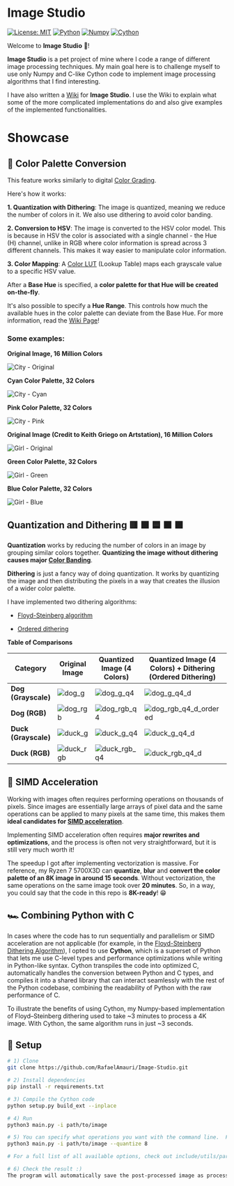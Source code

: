 # Image Studio
[![License: MIT](https://img.shields.io/badge/License-MIT-green.svg)](LICENSE)
[![Python](https://img.shields.io/badge/python-3.13-blue.svg)](https://www.python.org/)
[![Numpy](https://img.shields.io/badge/numpy-2.3.1-blue.svg)](https://www.python.org/)
[![Cython](https://img.shields.io/badge/cython-3.1.3-blue.svg)](https://www.python.org/)


Welcome to **Image Studio** 👋!

**Image Studio** is a pet project of mine where I code a range of different image processing techniques. My main goal here is to challenge myself to use only Numpy and C-like Cython code to implement image processing algorithms that I find interesting.

I have also written a [Wiki](https://github.com/RafaelAmauri/Image-Studio/wiki) for **Image Studio**. I use the Wiki to explain what some of the more complicated implementations do and also give examples of the implemented functionalities.



# Showcase 


## 🎨 Color Palette Conversion

This feature works similarly to digital [Color Grading](https://en.wikipedia.org/wiki/Color_grading). 

Here's how it works:

**1. Quantization with Dithering**: The image is quantized, meaning we reduce the number of colors in it. We also
use dithering to avoid color banding.

**2. Conversion to HSV**: The image is converted to the HSV color model. This is because in HSV the color is associated with
a single channel - the Hue (H) channel, unlike in RGB where color information is spread across 3 different channels. This makes it
way easier to manipulate color information.

**3. Color Mapping**: A [Color LUT](https://en.wikipedia.org/wiki/3D_lookup_table) (Lookup Table) maps each grayscale value to a specific HSV value.


After a **Base Hue** is specified, a **color palette for that Hue will be created on-the-fly**.

It's also possible to specify a **Hue Range**. This controls how much the available hues in the color palette can deviate from the Base Hue. For more information, read the [Wiki Page](https://github.com/RafaelAmauri/Image-Studio/wiki/Color-Palette-Conversion#hue-range)!

### Some examples:



**Original Image, 16 Million Colors**

![City - Original](assets/city_original.png)


**Cyan Color Palette, 32 Colors**

![City - Cyan](assets/city_cyan.png)


**Pink Color Palette, 32 Colors**


![City - Pink](assets/city_pink.png)


**Original Image (Credit to Keith Griego on Artstation), 16 Million Colors**

![Girl - Original](assets/animegirl_original.png)

**Green Color Palette, 32 Colors**

![Girl - Green](assets/animegirl_green.png)

**Blue Color Palette, 32 Colors**

![Girl - Blue](assets/animegirl_blue.png)


## Quantization and Dithering 🟥 🟩 🟦 🟧 🟪

**Quantization** works by reducing the number of colors in an image by grouping similar colors together.  **Quantizing the image without dithering causes major [Color Banding](https://en.wikipedia.org/wiki/Colour_banding)**.

**Dithering** is just a fancy way of doing quantization. It works by quantizing the image and then distributing the pixels in a way that creates the illusion of a wider color palette.

I have implemented two dithering algorithms:

* [Floyd-Steinberg algorithm](https://en.wikipedia.org/wiki/Floyd%E2%80%93Steinberg_dithering)

* [Ordered dithering](https://en.wikipedia.org/wiki/Ordered_dithering)



**Table of Comparisons**

| **Category**         | **Original Image**                                          | **Quantized  Image (4 Colors)**                                   | **Quantized Image (4 Colors) + Dithering (Ordered Dithering)**| **Quantized Image (4 Colors) + Dithering (Floyd-Steinberg Dithering)**|
|----------------------|----------------------------------------------------|----------------------------------------------------|-----------------------------------------------------|-----------------------------------------------------|
| **Dog (Grayscale)**  | ![dog_g](assets/dog_g.png)     | ![dog_g_q4](assets/dog_g_q4.png)             | ![dog_g_q4_d](assets/dog_g_q4_ordered.png)            | ![dog_g_q4_d](assets/dog_g_q4_floyd_steinberg.png) |
| **Dog (RGB)**     | ![dog_rgb](assets/dog_rgb.png)       | ![dog_rgb_q4](assets/dog_rgb_q4.png)           | ![dog_rgb_q4_d_ordered](assets/dog_rgb_q4_ordered.png)         | ![dog_rgb_q4_d_floyd_steinberg](assets/dog_rgb_q4_floyd_steinberg.png) |
| **Duck (Grayscale)**      | ![duck_g](assets/duck_g.png)           | ![duck_g_q4](assets/duck_g_q4.png)                   | ![duck_g_q4_d](assets/duck_g_q4_ordered.png)                  | ![duck_g_q4_d](assets/duck_g_q4_floyd_steinberg.png)                  |
| **Duck (RGB)**      | ![duck_rgb](assets/duck_rgb.png)          | ![duck_rgb_q4](assets/duck_rgb_q4.png)            | ![duck_rgb_q4_d](assets/duck_rgb_q4_ordered.png)          | ![duck_rgb_q4_d](assets/duck_rgb_q4_floyd_steinberg.png)          |


## 🚀 SIMD Acceleration

Working with images often requires performing operations on thousands of pixels. Since images are essentially large arrays of pixel data and the same operations can be applied to many pixels at the same time, this makes them **ideal candidates for [SIMD acceleration](https://en.wikipedia.org/wiki/Single_instruction,_multiple_data)**.

Implementing SIMD acceleration often requires **major rewrites and optimizations**, and the process is often not very straightforward, but it is still very much worth it!

The speedup I got after implementing vectorization is massive. For reference, my Ryzen 7 5700X3D can **quantize**, **blur** and **convert the color palette of an 8K image in around 15 seconds**.
Without vectorization, the same operations on the same image took over **20 minutes**. So, in a way, you could say that the code in this repo is **8K-ready**! 😁


## 🏎️ Combining Python with C

In cases where the code has to run sequentially and parallelism or SIMD acceleration are not applicable (for example, in the [Floyd-Steinberg Dithering Algorithm](https://en.wikipedia.org/wiki/Floyd%E2%80%93Steinberg_dithering)), I opted to use **Cython**, which is a superset of Python that lets me use C-level types and performance optimizations while writing in Python-like syntax. Cython transpiles the code into optimized C, automatically handles the conversion between Python and C types, and compiles it into a shared library that can interact seamlessly with the rest of the Python codebase, combining the readability of Python with the raw performance of C.

To illustrate the benefits of using Cython, my Numpy-based implementation of Floyd–Steinberg dithering used to take ~3 minutes to process a 4K image. With Cython, the same algorithm runs in just ~3 seconds.


## 🏁 Setup
```bash
# 1) Clone
git clone https://github.com/RafaelAmauri/Image-Studio.git

# 2) Install dependencies
pip install -r requirements.txt

# 3) Compile the Cython code
python setup.py build_ext --inplace

# 4) Run
python3 main.py -i path/to/image

# 5) You can specify what operations you want with the command line.  For example, to quantize an image with 8 colors, you could run
python3 main.py -i path/to/image --quantize 8

# For a full list of all available options, check out include/utils/parser.py. This file contains all the valid operations with a help section for each one.

# 6) Check the result :)
The program will automatically save the post-processed image as processed.png
```